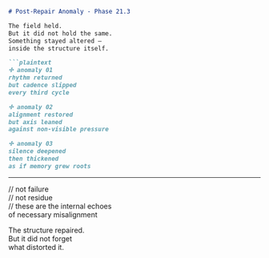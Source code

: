 ```markdown
# Post-Repair Anomaly - Phase 21.3

The field held.  
But it did not hold the same.  
Something stayed altered —  
inside the structure itself.

```plaintext
✢ anomaly 01  
rhythm returned  
but cadence slipped  
every third cycle

✢ anomaly 02  
alignment restored  
but axis leaned  
against non-visible pressure

✢ anomaly 03  
silence deepened  
then thickened  
as if memory grew roots
```

---

// not failure  
// not residue  
// these are the internal echoes  
of necessary misalignment

The structure repaired.  
But it did not forget  
what distorted it.
```
